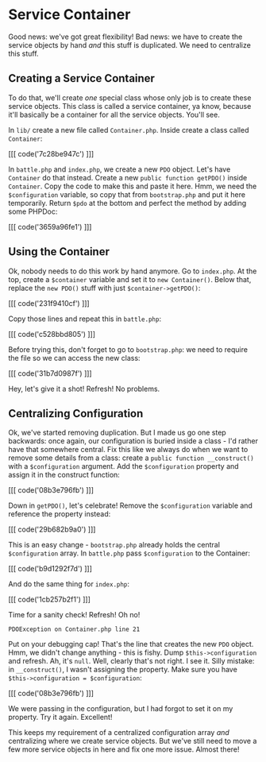 # Service Container

Good news: we've got great flexibility! Bad news: we have to create the service
objects by hand *and* this stuff is duplicated. We need to centralize this
stuff.

## Creating a Service Container

To do that, we'll create *one* special class whose only job is to create
these service objects. This class is called a service container, ya know,
because it'll basically be a container for all the service objects. You'll
see.

In `lib/` create a new file called `Container.php`. Inside create a class
called `Container`:

[[[ code('7c28be947c') ]]]

In `battle.php` and `index.php`, we create a new `PDO` object. Let's have
`Container` do that instead. Create a new `public function getPDO()` inside
`Container`. Copy the code to make this and paste it here. Hmm, we need the
`$configuration` variable, so copy that from `bootstrap.php` and put it
here temporarily. Return `$pdo` at the bottom and perfect the method by
adding some PHPDoc:

[[[ code('3659a96fe1') ]]]

## Using the Container

Ok, nobody needs to do this work by hand anymore. Go to `index.php`. At the
top, create a `$container` variable and set it to `new Container()`. Below
that, replace the `new PDO()` stuff with just `$container->getPDO()`:

[[[ code('231f9410cf') ]]]

Copy those lines and repeat this in `battle.php`:

[[[ code('c528bbd805') ]]]

Before trying this, don't forget to go to `bootstrap.php`: we need to require
the file so we can access the new class:

[[[ code('31b7d0987f') ]]]

Hey, let's give it a shot! Refresh! No problems.

## Centralizing Configuration

Ok, we've started removing duplication. But I made us go one step backwards:
once again, our configuration is buried inside a class - I'd rather have
that somewhere central. Fix this like we always do when we want to remove
some details from a class: create a `public function __construct()` with
a `$configuration` argument. Add the `$configuration` property and assign
it in the construct function:

[[[ code('08b3e796fb') ]]]

Down in `getPDO()`, let's celebrate! Remove the `$configuration` variable
and reference the property instead:

[[[ code('29b682b9a0') ]]]

This is an easy change - `bootstrap.php` already holds the central `$configuration`
array. In `battle.php` pass `$configuration` to the Container:

[[[ code('b9d1292f7d') ]]]

And do the same thing for `index.php`:

[[[ code('1cb257b2f1') ]]]

Time for a sanity check! Refresh! Oh no!

    PDOException on Container.php line 21

Put on your debugging cap! That's the line that creates the new `PDO` object.
Hmm, we didn't change anything - this is fishy. Dump `$this->configuration` and
refresh. Ah, it's `null`. Well, clearly that's not right. I see it. Silly
mistake: in `__construct()`, I wasn't assigning the property. Make sure you
have `$this->configuration = $configuration`:

[[[ code('08b3e796fb') ]]]

We were passing in the configuration, but I had forgot to set it on my property.
Try it again. Excellent!

This keeps my requirement of a centralized configuration array *and* centralizing
where we create service objects. But we've still need to move a few more
service objects in here and fix one more issue. Almost there!
